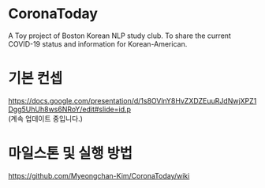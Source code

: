 # CoronaToday
A Toy project of Boston Korean NLP study club. To share the current COVID-19 status and information for Korean-American.

# 기본 컨셉
https://docs.google.com/presentation/d/1s8OVlnY8HvZXDZEuuRJdNwjXPZ1Dgg5UhUh8ws6NRoY/edit#slide=id.p  
(계속 업데이트 중입니다.)

# 마일스톤 및 실행 방법
https://github.com/Myeongchan-Kim/CoronaToday/wiki
